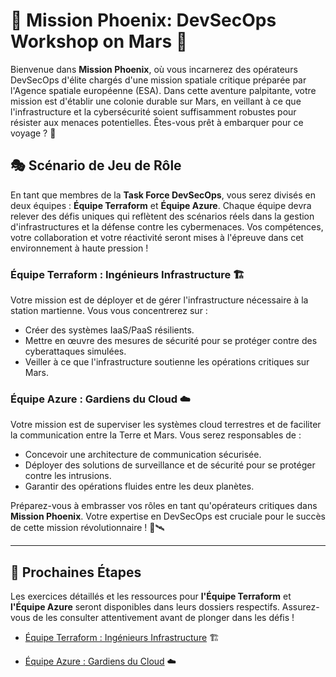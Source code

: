 # 🚀 **Mission Phoenix: DevSecOps Workshop on Mars** 🌌

Bienvenue dans **Mission Phoenix**, où vous incarnerez des opérateurs DevSecOps d'élite chargés d'une mission spatiale critique préparée par l'Agence spatiale européenne (ESA). Dans cette aventure palpitante, votre mission est d'établir une colonie durable sur Mars, en veillant à ce que l'infrastructure et la cybersécurité soient suffisamment robustes pour résister aux menaces potentielles. Êtes-vous prêt à embarquer pour ce voyage ? 🌠

## 🎭 **Scénario de Jeu de Rôle**

En tant que membres de la **Task Force DevSecOps**, vous serez divisés en deux équipes : **Équipe Terraform** et **Équipe Azure**. Chaque équipe devra relever des défis uniques qui reflètent des scénarios réels dans la gestion d'infrastructures et la défense contre les cybermenaces. Vos compétences, votre collaboration et votre réactivité seront mises à l'épreuve dans cet environnement à haute pression !

### **Équipe Terraform : Ingénieurs Infrastructure 🏗️**
Votre mission est de déployer et de gérer l'infrastructure nécessaire à la station martienne. Vous vous concentrerez sur :
- Créer des systèmes IaaS/PaaS résilients.
- Mettre en œuvre des mesures de sécurité pour se protéger contre des cyberattaques simulées.
- Veiller à ce que l'infrastructure soutienne les opérations critiques sur Mars.

### **Équipe Azure : Gardiens du Cloud ☁️**
Votre mission est de superviser les systèmes cloud terrestres et de faciliter la communication entre la Terre et Mars.
Vous serez responsables de :

- Concevoir une architecture de communication sécurisée.
- Déployer des solutions de surveillance et de sécurité pour se protéger contre les intrusions.
- Garantir des opérations fluides entre les deux planètes.

Préparez-vous à embrasser vos rôles en tant qu'opérateurs critiques dans **Mission Phoenix**. Votre expertise en DevSecOps est cruciale pour le succès de cette mission révolutionnaire ! 🌌🛰️

---

## 📂 **Prochaines Étapes**

Les exercices détaillés et les ressources pour **l'Équipe Terraform** et **l'Équipe Azure** seront disponibles dans leurs dossiers respectifs. Assurez-vous de les consulter attentivement avant de plonger dans les défis !

- [Équipe Terraform : Ingénieurs Infrastructure](Infrastructure_Workshop/Terraform/README.md) 🏗️

- [Équipe Azure : Gardiens du Cloud](Infrastructure_Workshop/Azure_CLI/README.md) ☁️

